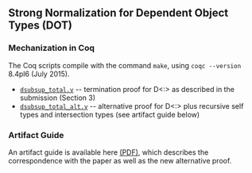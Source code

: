## Strong Normalization for Dependent Object Types (DOT) ##

### Mechanization in Coq ###

The Coq scripts compile with the command `make`, using `coqc --version` 8.4pl6 (July 2015).

- [`dsubsup_total.v`](dsubsup_total.v) -- termination proof for D<:> as described in the submission (Section 3) 
- [`dsubsup_total_alt.v`](dsubsup_total_alt.v) -- alternative proof for D<:> plus recursive self types and intersection types (see artifact guide below)

### Artifact Guide ###

An artifact guide is available here [(PDF)](https://www.cs.purdue.edu/homes/rompf/papers/wang-draft2017a.pdf), which describes the correspondence with the paper as well as the new alternative proof.